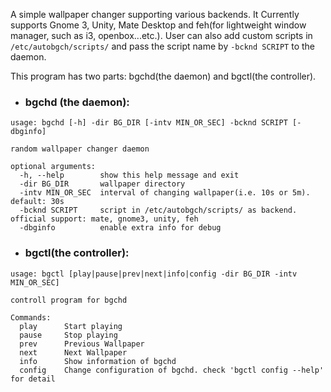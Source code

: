A simple wallpaper changer supporting various backends. It Currently supports Gnome 3, Unity, Mate Desktop and feh(for lightweight window manager, such as i3, openbox...etc.). User can also add custom scripts in ```/etc/autobgch/scripts/``` and pass the script name by ```-bcknd SCRIPT``` to the daemon.

This program has two parts: bgchd(the daemon) and bgctl(the controller).

* ### bgchd (the daemon):
```shell
usage: bgchd [-h] -dir BG_DIR [-intv MIN_OR_SEC] -bcknd SCRIPT [-dbginfo]

random wallpaper changer daemon

optional arguments:
  -h, --help        show this help message and exit
  -dir BG_DIR       wallpaper directory
  -intv MIN_OR_SEC  interval of changing wallpaper(i.e. 10s or 5m). default: 30s
  -bcknd SCRIPT     script in /etc/autobgch/scripts/ as backend. official support: mate, gnome3, unity, feh
  -dbginfo          enable extra info for debug
```

* ### bgctl(the controller):
```shell 
usage: bgctl [play|pause|prev|next|info|config -dir BG_DIR -intv MIN_OR_SEC]

controll program for bgchd

Commands:
  play      Start playing
  pause     Stop playing
  prev      Previous Wallpaper
  next      Next Wallpaper
  info      Show information of bgchd
  config    Change configuration of bgchd. check 'bgctl config --help' for detail
```